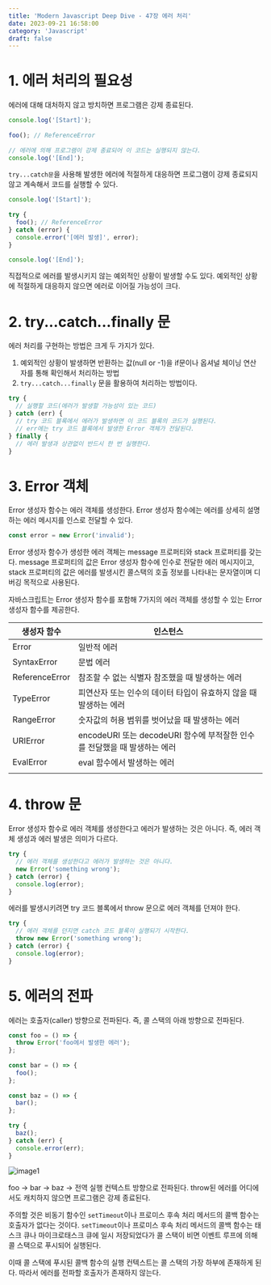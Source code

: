 ```yaml
---
title: 'Modern Javascript Deep Dive - 47장 에러 처리'
date: 2023-09-21 16:58:00
category: 'Javascript'
draft: false
---
```


# 1. 에러 처리의 필요성

에러에 대해 대처하지 않고 방치하면 프로그램은 강제 종료된다.

```jsx
console.log('[Start]');  
  
foo(); // ReferenceError  
  
// 에러에 의해 프로그램이 강제 종료되어 이 코드는 실행되지 않는다.  
console.log('[End]');
```

`try...catch문`을 사용해 발생한 에러에 적절하게 대응하면 프로그램이 강제 종료되지 않고 계속해서 코드를 실행할 수 있다.

```jsx
console.log('[Start]');  
  
try {  
  foo(); // ReferenceError  
} catch (error) {  
  console.error('[에러 발생]', error);  
}

console.log('[End]');
```

직접적으로 에러를 발생시키지 않는 예외적인 상황이 발생할 수도 있다. 예외적인 상황에 적절하게 대응하지 않으면 에러로 이어질 가능성이 크다.

# 2. try...catch...finally 문

에러 처리를 구현하는 방법은 크게 두 가지가 있다.

1. 예외적인 상황이 발생하면 반환하는 값(null or -1)을 if문이나 옵셔널 체이닝 연산자를 통해 확인해서 처리하는 방법
2. `try...catch...finally` 문을 활용하여 처리하는 방법이다.

```jsx
try {
  // 실행할 코드(에러가 발생할 가능성이 있는 코드)
} catch (err) {
  // try 코드 블록에서 에러가 발생하면 이 코드 블록의 코드가 실행된다.
  // err에는 try 코드 블록에서 발생한 Error 객체가 전달된다.
} finally {
  // 에러 발생과 상관없이 반드시 한 번 실행한다.
}
```

# 3. Error 객체

Error 생성자 함수는 에러 객체를 생성한다. Error 생성자 함수에는 에러를 상세히 설명하는 에러 메시지를 인스로 전달할 수 있다.

```jsx
const error = new Error('invalid');
```

Error 생성자 함수가 생성한 에러 객체는 message 프로퍼티와 stack 프로퍼티를 갖는다.
message 프로퍼티의 값은 Error 생성자 함수에 인수로 전달한 에러 메시지이고,
stack 프로퍼티의 값은 에러를 발생시킨 콜스택의 호출 정보를 나타내는 문자열이며 디버깅 목적으로 사용된다.

자바스크립트는 Error 생성자 함수를 포함해 7가지의 에러 객체를 생성할 수 있는 Error 생성자 함수를 제공한다.

| **생성자 함수** | **인스턴스**                                                              |
| --------------- | ------------------------------------------------------------------------- |
| Error           | 일반적 에러                                                               |
| SyntaxError     | 문법 에러                                                                 |
| ReferenceError  | 참조할 수 없는 식별자 참조했을 때 발생하는 에러                           |
| TypeError       | 피연산자 또는 인수의 데이터 타입이 유효하지 않을 때 발생하는 에러         |
| RangeError      | 숫자값의 허용 범위를 벗어났을 때 발생하는 에러                            |
| URIError        | encodeURI 또는 decodeURI 함수에 부적잘한 인수를 전달했을 때 발생하는 에러 |
| EvalError       | eval 함수에서 발생하는 에러                                               |
|                 |                                                                           |

# 4. throw 문

Error 생성자 함수로 에러 객체를 생성한다고 에러가 발생하는 것은 아니다.
즉, 에러 객체 생성과 에러 발생은 의미가 다르다.

```jsx
try {
  // 에러 객체를 생성한다고 에러가 발생하는 것은 아니다.
  new Error('something wrong');
} catch (error) {
  console.log(error);
}
```

에러를 발생시키려면 try 코드 블록에서 throw 문으로 에러 객체를 던져야 한다.

```jsx
try {
  // 에러 객체를 던지면 catch 코드 블록이 실행되기 시작한다.
  throw new Error('something wrong');
} catch (error) {
  console.log(error);
}
```

# 5. 에러의 전파

에러는 호출자(caller) 방향으로 전파된다. 즉, 콜 스택의 아래 방향으로 전파된다.

```jsx
const foo = () => {  
  throw Error('foo에서 발생한 에러');  
};  
  
const bar = () => {  
  foo();  
};  
  
const baz = () => {  
  bar();  
};  
  
try {  
  baz();  
} catch (err) {  
  console.error(err);  
}
```

![image1](https://github.com/kses1010/sunny-devlog/assets/49144662/66d6e480-71f0-4aeb-9c3d-8a2764125b8d)

foo -> bar -> baz -> 전역 실행 컨텍스트 방향으로 전파된다.
throw된 에러를 어디에서도 캐치하지 않으면 프로그램은 강제 종료된다.

주의할 것은 비동기 함수인 `setTimeout`이나 프로미스 후속 처리 메서드의 콜백 함수는 호출자가 없다는 것이다. `setTimeout`이나 프로미스 후속 처리 메서드의 콜백 함수는 태스크 큐나 마이크로태스크 큐에 일시 저장되었다가 콜 스택이 비면 이벤트 루프에 의해 콜 스택으로 푸시되어 실행된다.

이때 콜 스택에 푸시된 콜백 함수의 실행 컨텍스트는 콜 스택의 가장 하부에 존재하게 된다.
따라서 에러를 전파할 호출자가 존재하지 않는다.